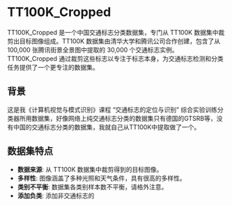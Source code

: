 # TT100K_Cropped

TT100K_Cropped 是一个中国交通标志分类数据集，专门从 TT100K 数据集中裁剪出目标图像组成。TT100K 数据集由清华大学和腾讯公司合作创建，包含了从 100,000 张腾讯街景全景图中提取的 30,000 个交通标志实例。TT100K_Cropped 通过裁剪这些标志以专注于标志本身，为交通标志检测和分类任务提供了一个更专注的数据集。

## 背景

这是我《计算机视觉与模式识别》课程 “交通标志的定位与识别” 综合实验训练分类器所用数据集，好像网络上纯交通标志分类的数据集只有德国的GTSRB等，没有中国的交通标志分类的数据集，我就自己从TT100K中提取做了一个。

## 数据集特点

- **数据来源**: 从 TT100K 数据集中裁剪得到的目标图像。
- **多样性**: 图像涵盖了多种光照和天气条件，具有很高的多样性。
- **类别不平衡**: 数据集各类别样本数不平衡，请格外注意。
- **添加负类**: 添加非交通标志的